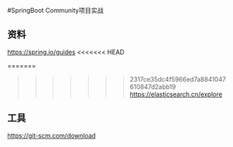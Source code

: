 #SpringBoot Community项目实战

## 资料
https://spring.io/guides
<<<<<<< HEAD

=======
>>>>>>> 2317ce35dc4f5966ed7a8841047610847d2abb19
https://elasticsearch.cn/explore

## 工具
https://git-scm.com/download